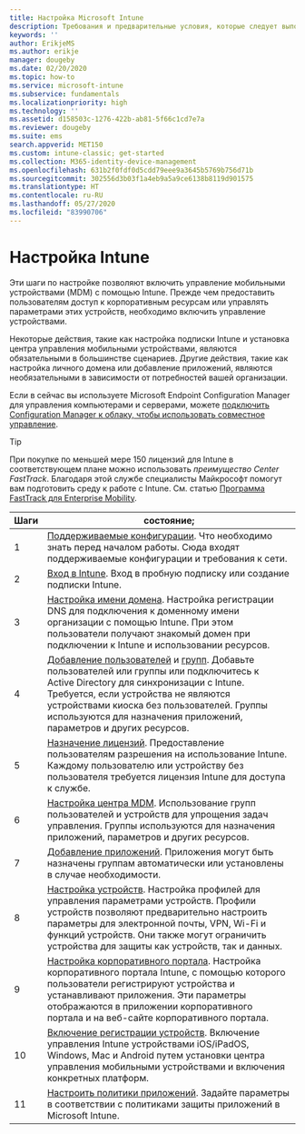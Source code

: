 ```yaml
---
title: Настройка Microsoft Intune
description: Требования и предварительные условия, которые следует выполнить перед использованием подписки Intune.
keywords: ''
author: ErikjeMS
ms.author: erikje
manager: dougeby
ms.date: 02/20/2020
ms.topic: how-to
ms.service: microsoft-intune
ms.subservice: fundamentals
ms.localizationpriority: high
ms.technology: ''
ms.assetid: d158503c-1276-422b-ab81-5f66c1cd7e7a
ms.reviewer: dougeby
ms.suite: ems
search.appverid: MET150
ms.custom: intune-classic; get-started
ms.collection: M365-identity-device-management
ms.openlocfilehash: 631b2f0fdf0d5cdd79eee9a3645b5769b756d71b
ms.sourcegitcommit: 302556d3b03f1a4eb9a5a9ce6138b8119d901575
ms.translationtype: HT
ms.contentlocale: ru-RU
ms.lasthandoff: 05/27/2020
ms.locfileid: "83990706"
---
```

# <a name="set-up-intune"></a>Настройка Intune

Эти шаги по настройке позволяют включить управление мобильными устройствами (MDM) с помощью Intune. Прежде чем предоставить пользователям доступ к корпоративным ресурсам или управлять параметрами этих устройств, необходимо включить управление устройствами.

Некоторые действия, такие как настройка подписки Intune и установка центра управления мобильными устройствами, являются обязательными в большинстве сценариев. Другие действия, такие как настройка личного домена или добавление приложений, являются необязательными в зависимости от потребностей вашей организации.

Если в сейчас вы используете Microsoft Endpoint Configuration Manager для управления компьютерами и серверами, можете [подключить Configuration Manager к облаку, чтобы использовать совместное управление](https://docs.microsoft.com/configmgr/comanage/overview).

>[!TIP]
>При покупке по меньшей мере 150 лицензий для Intune в соответствующем плане можно использовать *преимущество Center FastTrack*. Благодаря этой службе специалисты Майкрософт помогут вам подготовить среду к работе с Intune. См. статью [Программа FastTrack для Enterprise Mobility](https://docs.microsoft.com/enterprise-mobility-security/Solutions/enterprise-mobility-fasttrack-program).

| Шаги | состояние;  |
|---|---|
|   1   | [Поддерживаемые конфигурации](supported-devices-browsers.md). Что необходимо знать перед началом работы. Сюда входят поддерживаемые конфигурации и требования к сети.|
|   2   |  [Вход в Intune](account-sign-up.md). Вход в пробную подписку или создание подписки Intune. |
|   3   | [Настройка имени домена](custom-domain-name-configure.md). Настройка регистрации DNS для подключения к доменному имени организации с помощью Intune. При этом пользователи получают знакомый домен при подключении к Intune и использовании ресурсов. |
|   4   | [Добавление пользователей](users-add.md) и [групп](groups-add.md). Добавьте пользователей или группы или подключитесь к Active Directory для синхронизации с Intune. Требуется, если устройства не являются устройствами киоска без пользователей. Группы используются для назначения приложений, параметров и других ресурсов.|
|   5   | [Назначение лицензий](licenses-assign.md). Предоставление пользователям разрешения на использование Intune. Каждому пользователю или устройству без пользователя требуется лицензия Intune для доступа к службе. |
|   6   | [Настройка центра MDM](mdm-authority-set.md). Использование групп пользователей и устройств для упрощения задач управления. Группы используются для назначения приложений, параметров и других ресурсов. |
|   7   | [Добавление приложений](../apps/apps-add.md). Приложения могут быть назначены группам автоматически или установлены в случае необходимости. |
|   8   | [Настройка устройств](../configuration/device-profiles.md). Настройка профилей для управления параметрами устройств. Профили устройств позволяют предварительно настроить параметры для электронной почты, VPN, Wi-Fi и функций устройств. Они также могут ограничить устройства для защиты как устройств, так и данных. |
|   9   |  [Настройка корпоративного портала](../apps/company-portal-app.md). Настройка корпоративного портала Intune, с помощью которого пользователи регистрируют устройства и устанавливают приложения. Эти параметры отображаются в приложении корпоративного портала и на веб-сайте корпоративного портала.       |
|  10   | [Включение регистрации устройств](mdm-authority-set.md). Включение управления Intune устройствами iOS/iPadOS, Windows, Mac и Android путем установки центра управления мобильными устройствами и включения конкретных платформ. |
|  11   |  [Настроить политики приложений](../apps/app-protection-policy.md). Задайте параметры в соответствии с политиками защиты приложений в Microsoft Intune. |
